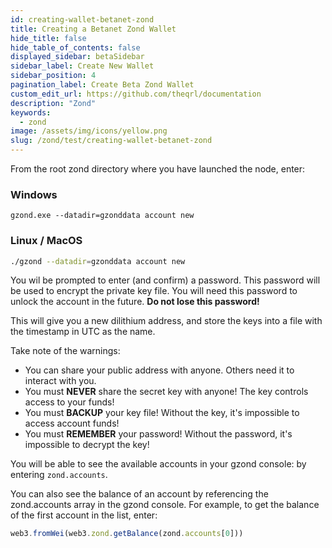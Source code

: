```yaml
---
id: creating-wallet-betanet-zond
title: Creating a Betanet Zond Wallet
hide_title: false
hide_table_of_contents: false
displayed_sidebar: betaSidebar
sidebar_label: Create New Wallet
sidebar_position: 4
pagination_label: Create Beta Zond Wallet
custom_edit_url: https://github.com/theqrl/documentation
description: "Zond"
keywords:
  - zond
image: /assets/img/icons/yellow.png
slug: /zond/test/creating-wallet-betanet-zond
---
```



From the root zond directory where you have launched the node, enter:

### Windows

```cmd.exe
gzond.exe --datadir=gzonddata account new
```

### Linux / MacOS

```bash
./gzond --datadir=gzonddata account new
```

You wil be prompted to enter (and confirm) a password. This password will be used to encrypt the private key file. You will need this password to unlock the account in the future.  **Do not lose this password!**

This will give you a new dilithium address, and store the keys into a file with the timestamp in UTC as the name.

Take note of the warnings:

- You can share your public address with anyone. Others need it to interact with you.
- You must **NEVER** share the secret key with anyone! The key controls access to your funds!
- You must **BACKUP** your key file! Without the key, it's impossible to access account funds!
- You must **REMEMBER** your password! Without the password, it's impossible to decrypt the key!

You will be able to see the available accounts in your gzond console: by entering `zond.accounts`.

You can also see the balance of an account by referencing the zond.accounts array in the gzond console. For example, to get the balance of the first account in the list, enter:

```js
web3.fromWei(web3.zond.getBalance(zond.accounts[0]))
```
